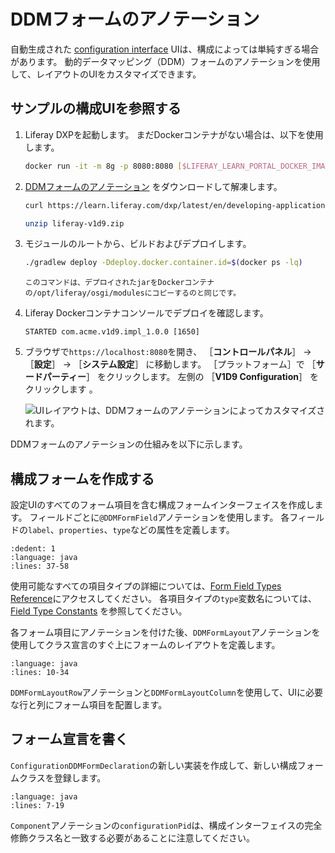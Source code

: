 # DDMフォームのアノテーション

自動生成された [configuration interface](./setting-and-accessing-configurations.html#creating-the-configuration-interface) UIは、構成によっては単純すぎる場合があります。  動的データマッピング（DDM）フォームのアノテーションを使用して、レイアウトのUIをカスタマイズできます。

<a name="サンプルの構成uiを参照する" />

## サンプルの構成UIを参照する

1. Liferay DXPを起動します。 まだDockerコンテナがない場合は、以下を使用します。

    ```bash
    docker run -it -m 8g -p 8080:8080 [$LIFERAY_LEARN_PORTAL_DOCKER_IMAGE$]
    ```

1. [DDMフォームのアノテーション](./liferay-v1d9.zip) をダウンロードして解凍します。

    ```bash
    curl https://learn.liferay.com/dxp/latest/en/developing-applications/core-frameworks/configuration-framework/liferay-v3d9.zip -O
    ```

    ```bash
    unzip liferay-v1d9.zip
    ```

1. モジュールのルートから、ビルドおよびデプロイします。

    ```bash
    ./gradlew deploy -Ddeploy.docker.container.id=$(docker ps -lq)
    ```

    ```{note}
    このコマンドは、デプロイされたjarをDockerコンテナの/opt/liferay/osgi/modulesにコピーするのと同じです。
    ```

1. Liferay Dockerコンテナコンソールでデプロイを確認します。

    ```
    STARTED com.acme.v1d9.impl_1.0.0 [1650]
    ```

1. ブラウザで`https://localhost:8080`を開き、 ［**コントロールパネル**］ &rarr; ［**設定**］ &rarr; ［**システム設定**］ に移動します。 ［プラットフォーム］で ［**サードパーティー**］ をクリックします。 左側の ［**V1D9 Configuration**］ をクリックします 。

    ![UIレイアウトは、DDMフォームのアノテーションによってカスタマイズされます。](./ddm-form-annotations/images/01.png)

DDMフォームのアノテーションの仕組みを以下に示します。

<a name="構成フォームを作成する" />

## 構成フォームを作成する

設定UIのすべてのフォーム項目を含む構成フォームインターフェイスを作成します。 フィールドごとに`@DDMFormField`アノテーションを使用します。 各フィールドの`label`、`properties`、`type`などの属性を定義します。

```{literalinclude} ./ddm-form-annotations/resources/liferay-v1d9.zip/v1d9-impl/src/main/java/com/acme/v1d9/internal/configuration/admin/definition/V1D9ConfigurationForm.java
:dedent: 1
:language: java
:lines: 37-58
```

使用可能なすべての項目タイプの詳細については、[Form Field Types Reference](../../../process-automation/forms/creating-and-managing-forms/forms-field-types-reference.md)にアクセスしてください。 各項目タイプの`type`変数名については、 [Field Type Constants](https://github.com/liferay/liferay-portal/blob/master/modules/apps/dynamic-data-mapping/dynamic-data-mapping-form-field-type-api/src/main/java/com/liferay/dynamic/data/mapping/form/field/type/constants/DDMFormFieldTypeConstants.java) を参照してください。

各フォーム項目にアノテーションを付けた後、`DDMFormLayout`アノテーションを使用してクラス宣言のすぐ上にフォームのレイアウトを定義します。

```{literalinclude} ./ddm-form-annotations/resources/liferay-v1d9.zip/v1d9-impl/src/main/java/com/acme/v1d9/internal/configuration/admin/definition/V1D9ConfigurationForm.java
:language: java
:lines: 10-34
```

`DDMFormLayoutRow`アノテーションと`DDMFormLayoutColumn`を使用して、UIに必要な行と列にフォーム項目を配置します。

<a name="フォーム宣言を書く" />

## フォーム宣言を書く

`ConfigurationDDMFormDeclaration`の新しい実装を作成して、新しい構成フォームクラスを登録します。

```{literalinclude} ./ddm-form-annotations/resources/liferay-v1d9.zip/v1d9-impl/src/main/java/com/acme/v1d9/internal/configuration/admin/definition/V1D9ConfigurationDDMFormDeclaration.java
:language: java
:lines: 7-19
```

`Component`アノテーションの`configurationPid`は、構成インターフェイスの完全修飾クラス名と一致する必要があることに注意してください。
